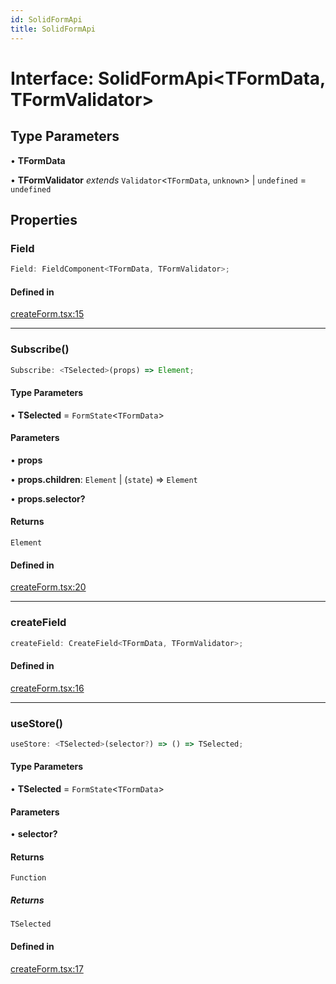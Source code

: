 ```yaml
---
id: SolidFormApi
title: SolidFormApi
---
```


# Interface: SolidFormApi\<TFormData, TFormValidator\>

## Type Parameters

• **TFormData**

• **TFormValidator** *extends* `Validator`\<`TFormData`, `unknown`\> \| `undefined` = `undefined`

## Properties

### Field

```ts
Field: FieldComponent<TFormData, TFormValidator>;
```

#### Defined in

[createForm.tsx:15](https://github.com/TanStack/form/blob/main/packages/solid-form/src/createForm.tsx#L15)

***

### Subscribe()

```ts
Subscribe: <TSelected>(props) => Element;
```

#### Type Parameters

• **TSelected** = `FormState`\<`TFormData`\>

#### Parameters

• **props**

• **props.children**: `Element` \| (`state`) => `Element`

• **props.selector?**

#### Returns

`Element`

#### Defined in

[createForm.tsx:20](https://github.com/TanStack/form/blob/main/packages/solid-form/src/createForm.tsx#L20)

***

### createField

```ts
createField: CreateField<TFormData, TFormValidator>;
```

#### Defined in

[createForm.tsx:16](https://github.com/TanStack/form/blob/main/packages/solid-form/src/createForm.tsx#L16)

***

### useStore()

```ts
useStore: <TSelected>(selector?) => () => TSelected;
```

#### Type Parameters

• **TSelected** = `FormState`\<`TFormData`\>

#### Parameters

• **selector?**

#### Returns

`Function`

##### Returns

`TSelected`

#### Defined in

[createForm.tsx:17](https://github.com/TanStack/form/blob/main/packages/solid-form/src/createForm.tsx#L17)
